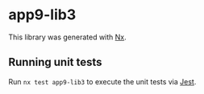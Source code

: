 # app9-lib3

This library was generated with [Nx](https://nx.dev).

## Running unit tests

Run `nx test app9-lib3` to execute the unit tests via [Jest](https://jestjs.io).
